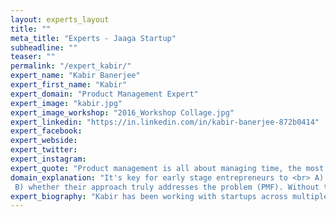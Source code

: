 ```yaml
---
layout: experts_layout
title: ""
meta_title: "Experts - Jaaga Startup"
subheadline: ""
teaser: ""
permalink: "/expert_kabir/"
expert_name: "Kabir Banerjee"
expert_first_name: "Kabir"
expert_domain: "Product Management Expert"
expert_image: "kabir.jpg"
expert_image_workshop: "2016_Workshop Collage.jpg"
expert_linkedin: "https://in.linkedin.com/in/kabir-banerjee-872b0414"
expert_facebook: 
expert_webside: 
expert_twitter: 
expert_instagram: 
expert_quote: "Product management is all about managing time, the most valuable and only resource we as humans have yet to figure out how to reproduce."
domain_explanation: "It's key for early stage entrepreneurs to <br> A) validate whether the problem they're trying to solve truly exists, and <br>
 B) whether their approach truly addresses the problem (PMF). Without these foundational <em>checkpoints</em>, they are likely wasting their time"
expert_biography: "Kabir has been working with startups across multiple domains for the last 7 years, primarily in product, user research, and strategy capacities. These domains include health/wellness (LiveComplete, HealthifyMe), jobs/livelihoods (Babajob), and business operations analytics (NTELX, Leado). The solutions he's managed range from web apps, to mobile apps, to SaaS. As a result, he's learned, through both failure and success, that user research and customer discovery is foundational to successful solutions, regardless of domain or technology. Kabir's goal is to help aspiring and early stage entrepreneurs avoid many of the pitfalls he has personally experienced, and get them to PMF."
---
```





